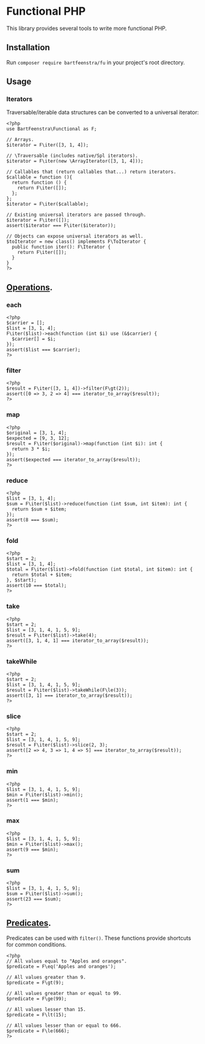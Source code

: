 # Functional PHP

This library provides several tools to write more functional PHP.

## Installation
Run `composer require bartfeenstra/fu` in your project's root directory.

## Usage

### Iterators
Traversable/iterable data structures can be converted to a universal iterator:
```
<?php
use BartFeenstra\Functional as F;

// Arrays.
$iterator = F\iter([3, 1, 4]);

// \Traversable (includes native/Spl iterators).
$iterator = F\iter(new \ArrayIterator([3, 1, 4]));

// Callables that (return callables that...) return iterators.
$callable = function (){
  return function () {
    return F\iter([]);
  };
};
$iterator = F\iter($callable);

// Existing universal iterators are passed through.
$iterator = F\iter([]);
assert($iterator === F\iter($iterator));

// Objects can expose universal iterators as well.
$toIterator = new class() implements F\ToIterator {
  public function iter(): F\Iterator {
    return F\iter([]);
  }
}
?>
```

## [Operations](#operations).

### each
```
<?php
$carrier = [];
$list = [3, 1, 4];
F\iter($list)->each(function (int $i) use (&$carrier) {
  $carrier[] = $i;
});
assert($list === $carrier);
?>
```

### filter
```
<?php
$result = F\iter([3, 1, 4])->filter(F\gt(2));
assert([0 => 3, 2 => 4] === iterator_to_array($result));
?>
```

### map
```
<?php
$original = [3, 1, 4];
$expected = [9, 3, 12];
$result = F\iter($original)->map(function (int $i): int {
  return 3 * $i;
});
assert($expected === iterator_to_array($result));
?>
```

### reduce
```
<?php
$list = [3, 1, 4];
$sum = F\iter($list)->reduce(function (int $sum, int $item): int {
  return $sum + $item;
});
assert(8 === $sum);
?>
```

### fold
```
<?php
$start = 2;
$list = [3, 1, 4];
$total = F\iter($list)->fold(function (int $total, int $item): int {
  return $total + $item;
}, $start);
assert(10 === $total);
?>
```

### take
```
<?php
$start = 2;
$list = [3, 1, 4, 1, 5, 9];
$result = F\iter($list)->take(4);
assert([3, 1, 4, 1] === iterator_to_array($result));
?>
```

### takeWhile
```
<?php
$start = 2;
$list = [3, 1, 4, 1, 5, 9];
$result = F\iter($list)->takeWhile(F\le(3));
assert([3, 1] === iterator_to_array($result));
?>
```

### slice
```
<?php
$start = 2;
$list = [3, 1, 4, 1, 5, 9];
$result = F\iter($list)->slice(2, 3);
assert([2 => 4, 3 => 1, 4 => 5] === iterator_to_array($result));
?>
```

### min
```
<?php
$list = [3, 1, 4, 1, 5, 9];
$min = F\iter($list)->min();
assert(1 === $min);
?>
```

### max
```
<?php
$list = [3, 1, 4, 1, 5, 9];
$min = F\iter($list)->max();
assert(9 === $min);
?>
```

### sum
```
<?php
$list = [3, 1, 4, 1, 5, 9];
$sum = F\iter($list)->sum();
assert(23 === $sum);
?>
```

## [Predicates](#predicates).
Predicates can be used with `filter()`. These functions provide shortcuts for common conditions.
```
<?php
// All values equal to "Apples and oranges".
$predicate = F\eq('Apples and oranges');

// All values greater than 9.
$predicate = F\gt(9);

// All values greater than or equal to 99.
$predicate = F\ge(99);

// All values lesser than 15.
$predicate = F\lt(15);

// All values lesser than or equal to 666.
$predicate = F\le(666);
?>
```
